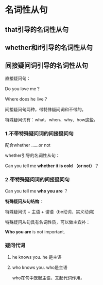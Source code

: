 # 名词性从句

## that引导的名词性从句





##  whether和if引导的名词性从句



## 间接疑问词引导的名词性从句

直接疑问句：

Do you love me？

Where does he live？

间接疑问句两种，带特殊疑问词和不带的。

特殊疑问词有：what、when、why、how这些。

### 1.不带特殊疑问词的间接疑问句

配合whether ……or not

whether引导的名词性从句：

Can you tell me **whether it is cold （or not）**？

### 2.带特殊疑问词的间接疑问句

Can you tell me **who you are** ？

**特殊疑问从句结构**：

特殊疑问词 + 主语 + 谓语（be动词、实义动词）

特殊疑问从句具有名词性质，可以做主宾补：

**Who you are** is not important.



### 疑问代词

1. he knows you. he 是主语

2. who knows you. who是主语

   who在句中既起主语，又起代词作用。